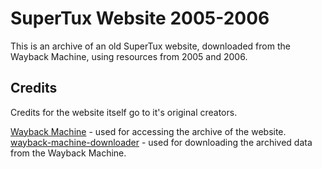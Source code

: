 # SuperTux Website 2005-2006

This is an archive of an old SuperTux website, downloaded from the Wayback Machine, using resources from 2005 and 2006.

## Credits

Credits for the website itself go to it's original creators.

[Wayback Machine](https://web.archive.org) - used for accessing the archive of the website.
[wayback-machine-downloader](https://github.com/hartator/wayback-machine-downloader) - used for downloading the archived data from the Wayback Machine.